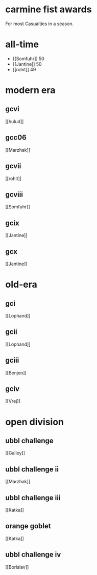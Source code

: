 # carmine fist awards

For most Casualties in a season.

# all-time

* [[Somfuhr]] 50
* [[Jantine]] 50
* [[rohit]] 49

# modern era

## gcvi

[[hulud]]

## gcc06

[[Marzhak]]

## gcvii

[[rohit]]

## gcviii

[[Somfuhr]]

## gcix

[[Jantine]]

## gcx

[[Jantine]]

# old-era

## gci

[[Lophand]]

## gcii

[[Lophand]]

## gciii

[[Benjen]]

## gciv

[[Vrej]]

# open division

## ubbl challenge

[[Galley]]

## ubbl challenge ii

[[Marzhak]]

## ubbl challenge iii

[[Katka]]

## orange goblet

[[Katka]]

## ubbl challenge iv

[[Borislav]]

